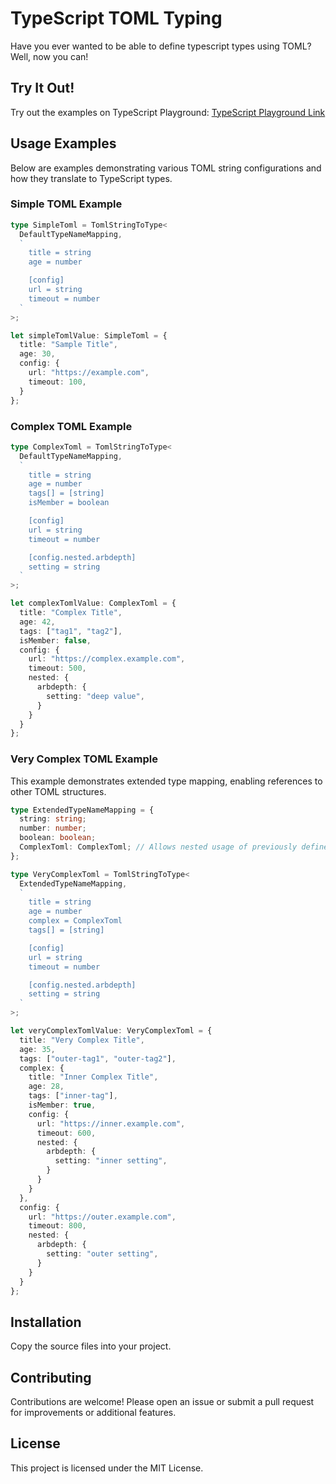 # TypeScript TOML Typing

Have you ever wanted to be able to define typescript types using TOML? Well, now you can!

## Try It Out!

Try out the examples on TypeScript Playground: [TypeScript Playground Link](https://www.typescriptlang.org/play/?#code/PTAEBUE8AcFNQHYEMC28VOtAlgg5gFAAuM8AIrAGZICuANkVHAHKqwCymO+oAvKAG8CoUAGciAJ1x4AXGMnSA3MMQ0UAI1gS5CNZonKR6gPbG6sJAjkmzFhIdAhQAQQAmr0MaIALLaAxY0qKgSMEIsLCukQQAvsoETgASsHRwEqAkcBnGYtB02EQh8lI86pBFUfkoBVrEpKAAynkFADwNoLAAHkSwCK7B4iV4ADSgZB3dvf3F0gB8fI0TPX3BAAYAJAK4lH7JSK4xm2SHWwg76eBI2HQxqyoA-KAA2nuuowB0n035RC2X16MyLMALoqORPBrA+JJFJpDKkYKUYzpBQoao8ADu3hqomgSAAxrA6lkAOrYnq4gnwfgAclAdIAPvSADoIRksojsmnMiQ05SZeDgKQoAAyVF+7S6y2mgzmC0lkxWoA2AjJOLxhJO2z8ACVYOJbqBHkLsKLxS09eJ5nIGvz6iaUDrsHhvBKllMBgp8PN+ArpWtNtr0paiCc1RSNbBDcbhU6Xb8Q9bGnasg62u6lbLvQsHWLKL8HXHXW1ZrNoWBONAigLEGxshlfCF8UQaEg6BBSA18VJoIUBcT4JWmLBWGg-qRK9wRhAMzKvXgfTOpR7QABrWCQYyUDtwSfSI07jhcaRPcDA0BySyQcugZKpPw1og5dQ0a4eJCIfU9DzGdQAK1gZtQEoCRjBQEIEBCCQJCQcotzXDdgksd9QAANzbGgiRrAAhV86FcZgv0iAB5f9AN+ABpRDZyQhBICeYFRgANQw2BFyoyBgmXJUniDUAADFsAkcQPk+PiQ1BERHgEZ4KNAXABKE8RQAAMhmfBgTkXC30I8QSLI5sLS-ZjWPmGIwVAFi6Ewm8AGFkQkcjIlAdgtDweBH28JBCnxBzyLoco0AkdywiIn8DKIUQBxctzYBaZxRmwxdnBozwIoeUBsNS38AObFQpMEfKRGKp45IU9dN23FKmQq+DsM00A5O46ZaqqoriuKx4msVFqNzq9qOs6mLgri5xSsYzLxtmAbBovFxxpm4q5G6-0EMqzLFoK7CFtmjqdFgVCtAcDrzL2lwLOwm87zhR8cjxYT4A-fJwnkhAnzW0ZsFEZxoNg0ZkLQ1jooABSQB6OKszCRVwOLoZe5rPSGH0VDh+AEeVQMzj8DiYgYzZw31SMYl4fHyUJqlccx85LNYmJgTuDrpLWuQ0w42ZPu+37IDkSRMNGdDrNgFnhRaSG2NAU65tR1KVT4nHSfVCmSdVMnKU1Km-DF24iqZirhdNFo2Y5n6YO54C21EWB+dY-WUFF0yJYs3Q6DoK7YQfep3pfN81oAWgFzDQDxJTgNA8Cnph6LtPwiHWP4sPUZaFRhz3fBhhRmHUqzEYVGB1KrwYghkZEUHwY3MXE9R+Z0b40vLdcVGddAOvIml9GZL117qY442ubkPiAElOdN63Bf7rH0jFx3ZseIeTdg1LeaJXaD2jgiwtI3LfieT53mB0YONU9S8Am+fIBaIdSFHOKU+PNOacFo-s9LaaV60vD1701xN-Ilod8+fejUNxP3nBNS+LA2Djl3HfacU81LP1foNOQAhJYiGQXEAgCQKxXEgrdUAvkECHQkIUcAxF2AimPvWD8w4uw9j7KQaK4AwJ0AaPOJhw4k4iFvoENOycs7znTiXfOdEGILELoucAMsNbpFRjEVk0jQAhm1gVNMVdUo0nZKsAAxJsbOyihpMJQCwthxgOHcKnKMEMoxgbzCcA0Vc2AqywBQL2coz19QQQ8L5NEvRIpFVti0NR6NVhPAUQ0ci2BjAIDpgzQaxpmGsKGOw0gUCjw8OnFY54u9vitDTOE5skSEDs3pO8GkIJbFgAAKrQFcN5DyjY8Q+FABiAo3gGzwHCBiMQESokDTkK5EanCV6ZQ-rHQW8cwKJ3MdIUYqiYbFJsYI4ZhjjFJNMSk6Z99Mk2MWoggJ4Bq49WCBo0ATJtG6PnPogqKD-EjLfGMzCEzRQw1SanacaYDnWLLJgpwABRToqA8jwBoKIJA7lor2RceYToKycwJJMRwlQFBqD0EYFfNgbylmxJEEQAo5gFjZyKmC6kqgNC1A6l9VyZL0j8BsOYSwRUiBgtEKI-gTxs6giKk8AhlBnSSWKjQCQ7Z+CEo6ritAxgaCFH4LoalmCOrcqibyvA7xwhf3eGDdQURezeH5SIS2RBcU8BFfOFQdxvk-LAP8wF+KQXEuig0U0QLYX8BWYk6QyS4BDORbQBgw5r6YrNYyvFJLRXFWJQsWV+h5UlR5XyoqgrhXH2DRKqVka9C1FWBagg5hCiiCdeYFZYsbQFtgC6wqOKQ1yAAES4qIOYatSziVyAACxLLjbICtAqhU1oxH2943jG0ptgJKograVDmQwZg3N+CwJAphcw4toBIXzvLUISt9ahagFrSGodIhm2gDbSoJleBRDgmrSgSAvsnxGOrYxFQlLnH6DkNQOglt21KudMghNPbt19oxAOsCe7iripHVK1tSyRBqu-N+2amrtU+Fg7tA1RrO3VoAIwAAZsPAZOkVSWk74hYMPLWNA-gYHRX+dKSI-qMUwIWOu4+chs4OCjVoHQGaDAqDpXYawph6X2BUCu6FKy5DCa6CshwTg3A-h8H4AIU4kKhUiNEKd0n3CgE3IKzwGJcEIioS7YwXTuwWFQ9kIx8I4BKdAIw5hw4SStKo1MSIby4VGPdfgT1cUVBOb6DR9FaBA0iGxaR0NpqOrePnQscTC6jFFToEgTQb7WXPA5TGkQTxKAJdQsiPVYhfKOXTXKjqbZnQIDQG9Al85gtF0UEAA)

## Usage Examples

Below are examples demonstrating various TOML string configurations and how they translate to TypeScript types.

### Simple TOML Example

```typescript
type SimpleToml = TomlStringToType<
  DefaultTypeNameMapping,
  `
    title = string
    age = number

    [config]
    url = string
    timeout = number
  `
>;

let simpleTomlValue: SimpleToml = {
  title: "Sample Title",
  age: 30,
  config: {
    url: "https://example.com",
    timeout: 100,
  }
};
```

### Complex TOML Example

```typescript
type ComplexToml = TomlStringToType<
  DefaultTypeNameMapping,
  `
    title = string
    age = number
    tags[] = [string]
    isMember = boolean

    [config]
    url = string
    timeout = number

    [config.nested.arbdepth]
    setting = string
  `
>;

let complexTomlValue: ComplexToml = {
  title: "Complex Title",
  age: 42,
  tags: ["tag1", "tag2"],
  isMember: false,
  config: {
    url: "https://complex.example.com",
    timeout: 500,
    nested: {
      arbdepth: {
        setting: "deep value",
      }
    }
  }
};
```

### Very Complex TOML Example

This example demonstrates extended type mapping, enabling references to other TOML structures.

```typescript
type ExtendedTypeNameMapping = {
  string: string;
  number: number;
  boolean: boolean;
  ComplexToml: ComplexToml; // Allows nested usage of previously defined types
};

type VeryComplexToml = TomlStringToType<
  ExtendedTypeNameMapping,
  `
    title = string
    age = number
    complex = ComplexToml
    tags[] = [string]

    [config]
    url = string
    timeout = number

    [config.nested.arbdepth]
    setting = string
  `
>;

let veryComplexTomlValue: VeryComplexToml = {
  title: "Very Complex Title",
  age: 35,
  tags: ["outer-tag1", "outer-tag2"],
  complex: {
    title: "Inner Complex Title",
    age: 28,
    tags: ["inner-tag"],
    isMember: true,
    config: {
      url: "https://inner.example.com",
      timeout: 600,
      nested: {
        arbdepth: {
          setting: "inner setting",
        }
      }
    }
  },
  config: {
    url: "https://outer.example.com",
    timeout: 800,
    nested: {
      arbdepth: {
        setting: "outer setting",
      }
    }
  }
};
```

## Installation

Copy the source files into your project.

## Contributing

Contributions are welcome! Please open an issue or submit a pull request for improvements or additional features.

## License

This project is licensed under the MIT License.
